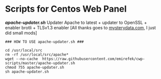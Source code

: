 
# Scripts for Centos Web Panel

***apache-updater.sh***
Updater Apache to latest + updater to OpenSSL + enabler brotli + TLSv1.3 enabler [All thanks goes to [mysterydata.com](https://www.mysterydata.com/install-latest-apache-version-in-cwp-control-web-panel/), I just did small mods]

    ### HOW TO USE apache-updater.sh ###
    
    cd /usr/local/src
    rm -rf /usr/local/src/apache*
    wget --no-cache  https://raw.githubusercontent.com/emirefek/cwp-scripts/master/apache-updater.sh
    chmod 755 apache-updater.sh
    sh apache-updater.sh
